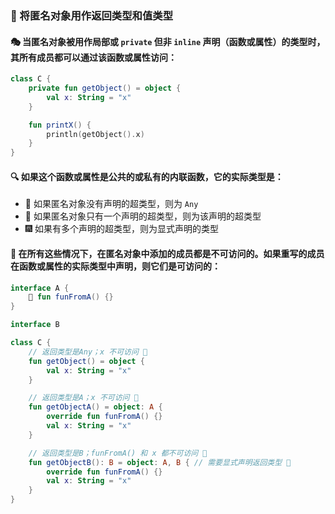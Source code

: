 ### 🔄 将匿名对象用作返回类型和值类型

#### 🎭 当匿名对象被用作局部或 `private` 但非 `inline` 声明（函数或属性）的类型时，其所有成员都可以通过该函数或属性访问：

```kotlin
class C {
    private fun getObject() = object {
        val x: String = "x"
    }

    fun printX() {
        println(getObject().x)
    }
}
```

#### 🔍 如果这个函数或属性是公共的或私有的内联函数，它的实际类型是：

* 🌟 如果匿名对象没有声明的超类型，则为 `Any`
* 🌠 如果匿名对象只有一个声明的超类型，则为该声明的超类型
* 🎆 如果有多个声明的超类型，则为显式声明的类型

#### 🚫 在所有这些情况下，在匿名对象中添加的成员都是不可访问的。如果重写的成员在函数或属性的实际类型中声明，则它们是可访问的：

```kotlin
interface A {
    🔧 fun funFromA() {}
}

interface B

class C {
    // 返回类型是Any；x 不可访问 🚫
    fun getObject() = object {
        val x: String = "x"
    }

    // 返回类型是A；x 不可访问 🚫
    fun getObjectA() = object: A {
        override fun funFromA() {}
        val x: String = "x"
    }

    // 返回类型是B；funFromA() 和 x 都不可访问 🚫
    fun getObjectB(): B = object: A, B { // 需要显式声明返回类型 📝
        override fun funFromA() {}
        val x: String = "x"
    }
}
```